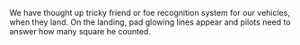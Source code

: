 We have thought up tricky friend or foe recognition system  for our vehicles, when they land.
On the landing, pad glowing lines appear and pilots need to answer how many square he counted.
